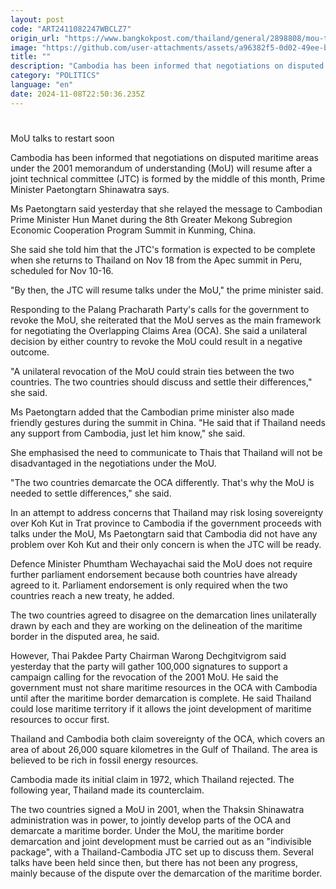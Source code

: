```yaml
---
layout: post
code: "ART2411082247WBCLZ7"
origin_url: "https://www.bangkokpost.com/thailand/general/2898808/mou-talks-to-restart-soon"
image: "https://github.com/user-attachments/assets/a96382f5-0d02-49ee-b078-5d75227450d2"
title: ""
description: "Cambodia has been informed that negotiations on disputed maritime areas under the 2001 memorandum of understanding (MoU) will resume after a joint technical committee (JTC) is formed by the middle of this month, Prime Minister Paetongtarn Shinawatra says."
category: "POLITICS"
language: "en"
date: 2024-11-08T22:50:36.235Z
---
```


# 

MoU talks to restart soon

Cambodia has been informed that negotiations on disputed maritime areas under the 2001 memorandum of understanding (MoU) will resume after a joint technical committee (JTC) is formed by the middle of this month, Prime Minister Paetongtarn Shinawatra says.

Ms Paetongtarn said yesterday that she relayed the message to Cambodian Prime Minister Hun Manet during the 8th Greater Mekong Subregion Economic Cooperation Program Summit in Kunming, China.

She said she told him that the JTC's formation is expected to be complete when she returns to Thailand on Nov 18 from the Apec summit in Peru, scheduled for Nov 10-16.

"By then, the JTC will resume talks under the MoU," the prime minister said.

Responding to the Palang Pracharath Party's calls for the government to revoke the MoU, she reiterated that the MoU serves as the main framework for negotiating the Overlapping Claims Area (OCA). She said a unilateral decision by either country to revoke the MoU could result in a negative outcome.

"A unilateral revocation of the MoU could strain ties between the two countries. The two countries should discuss and settle their differences," she said.

Ms Paetongtarn added that the Cambodian prime minister also made friendly gestures during the summit in China. "He said that if Thailand needs any support from Cambodia, just let him know," she said.

She emphasised the need to communicate to Thais that Thailand will not be disadvantaged in the negotiations under the MoU.

"The two countries demarcate the OCA differently. That's why the MoU is needed to settle differences," she said.

In an attempt to address concerns that Thailand may risk losing sovereignty over Koh Kut in Trat province to Cambodia if the government proceeds with talks under the MoU, Ms Paetongtarn said that Cambodia did not have any problem over Koh Kut and their only concern is when the JTC will be ready.

Defence Minister Phumtham Wechayachai said the MoU does not require further parliament endorsement because both countries have already agreed to it. Parliament endorsement is only required when the two countries reach a new treaty, he added.

The two countries agreed to disagree on the demarcation lines unilaterally drawn by each and they are working on the delineation of the maritime border in the disputed area, he said.

However, Thai Pakdee Party Chairman Warong Dechgitvigrom said yesterday that the party will gather 100,000 signatures to support a campaign calling for the revocation of the 2001 MoU. He said the government must not share maritime resources in the OCA with Cambodia until after the maritime border demarcation is complete. He said Thailand could lose maritime territory if it allows the joint development of maritime resources to occur first.

Thailand and Cambodia both claim sovereignty of the OCA, which covers an area of about 26,000 square kilometres in the Gulf of Thailand. The area is believed to be rich in fossil energy resources.

Cambodia made its initial claim in 1972, which Thailand rejected. The following year, Thailand made its counterclaim.

The two countries signed a MoU in 2001, when the Thaksin Shinawatra administration was in power, to jointly develop parts of the OCA and demarcate a maritime border. Under the MoU, the maritime border demarcation and joint development must be carried out as an "indivisible package", with a Thailand-Cambodia JTC set up to discuss them. Several talks have been held since then, but there has not been any progress, mainly because of the dispute over the demarcation of the maritime border.